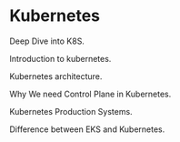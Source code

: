 # Kubernetes
Deep Dive into K8S.

Introduction to kubernetes.

Kubernetes architecture.

Why We need Control Plane in Kubernetes.

Kubernetes Production Systems.

Difference between EKS and Kubernetes.
